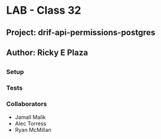 # LAB - Class 32
## Project: drif-api-permissions-postgres
## Author: Ricky E Plaza
##

### Setup


### Tests


### Collaborators
- Jamall Malik 
- Alec Torress
- Ryan McMillan
